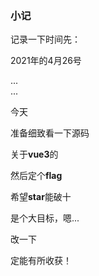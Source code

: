 ### 小记

记录一下时间先：

2021年的4月26号

...  
...  

今天

准备细致看一下源码

关于**vue3**的

然后定个**flag**

希望**star**能破十

是个大目标，嗯...

改一下

定能有所收获！
